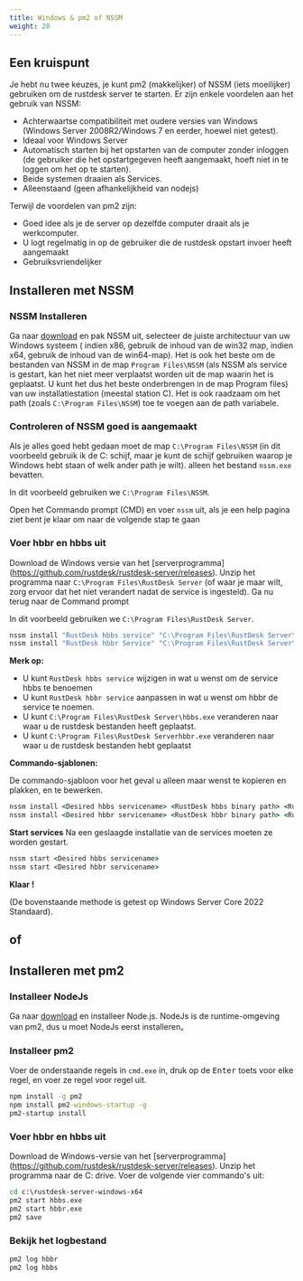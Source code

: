 ```yaml
---
title: Windows & pm2 of NSSM
weight: 20
---
```


## Een kruispunt
Je hebt nu twee keuzes, je kunt pm2 (makkelijker) of NSSM (iets moeilijker) gebruiken om de rustdesk server te starten.
Er zijn enkele voordelen aan het gebruik van NSSM:
- Achterwaartse compatibiliteit met oudere versies van Windows (Windows Server 2008R2/Windows 7 en eerder, hoewel niet getest).
- Ideaal voor Windows Server
- Automatisch starten bij het opstarten van de computer zonder inloggen (de gebruiker die het opstartgegeven heeft aangemaakt, hoeft niet in te loggen om het op te starten).
- Beide systemen draaien als Services.
- Alleenstaand (geen afhankelijkheid van nodejs)

Terwijl de voordelen van pm2 zijn:
- Goed idee als je de server op dezelfde computer draait als je werkcomputer.
- U logt regelmatig in op de gebruiker die de rustdesk opstart invoer heeft aangemaakt
- Gebruiksvriendelijker

## Installeren met NSSM

### NSSM Installeren
Ga naar [download](http://nssm.cc/release/nssm-2.24.zip) en pak NSSM uit, selecteer de juiste
architectuur van uw Windows systeem ( indien x86, gebruik de inhoud van de win32 map, indien x64, gebruik de
inhoud van de win64-map). Het is ook het beste om de bestanden van NSSM in de map
`Program Files\NSSM` (als NSSM als service is gestart, kan het niet meer verplaatst worden uit de map waarin het is geplaatst.
U kunt het dus het beste onderbrengen in de map Program files) van uw installatiestation (meestal station C).
Het is ook raadzaam om het path (zoals `C:\Program Files\NSSM`) toe te voegen aan de path variabele.

### Controleren of NSSM goed is aangemaakt
Als je alles goed hebt gedaan moet de map `C:\Program Files\NSSM` (in dit voorbeeld gebruik ik de C:
schijf, maar je kunt de schijf gebruiken waarop je Windows hebt staan of welk ander path je wilt).
alleen het bestand `nssm.exe` bevatten.

In dit voorbeeld gebruiken we `C:\Program Files\NSSM`.

Open het Commando prompt (CMD) en voer `nssm` uit, als je een help pagina ziet bent je klaar om naar de volgende stap te gaan

### Voer hbbr en hbbs uit
Download de Windows versie van het [serverprogramma] (https://github.com/rustdesk/rustdesk-server/releases).
Unzip het programma naar `C:\Program Files\RustDesk Server` (of waar je maar wilt, zorg ervoor dat
het niet verandert nadat de service is ingesteld). Ga nu terug naar de Command prompt

In dit voorbeeld gebruiken we `C:\Program Files\RustDesk Server`.
```cmd
nssm install "RustDesk hbbs service" "C:\Program Files\RustDesk Server\hbbs.exe" 
nssm install "RustDesk hbbr Service" "C:\Program Files\RustDesk Server\hbbr.exe"
```
**Merk op:**
- U kunt `RustDesk hbbs service` wijzigen in wat u wenst om de service hbbs te benoemen
- U kunt `RustDesk hbbr service` aanpassen in wat u wenst om hbbr de service te noemen.
- U kunt `C:\Program Files\RustDesk Server\hbbs.exe` veranderen naar waar u de rustdesk bestanden heeft geplaatst.
- U kunt `C:\Program Files\RustDesk Serverhbbr.exe` veranderen naar waar u de rustdesk bestanden hebt geplaatst

**Commando-sjablonen:**

De commando-sjabloon voor het geval u alleen maar wenst te kopieren en plakken, en te bewerken.

```cmd
nssm install <Desired hbbs servicename> <RustDesk hbbs binary path> <RustDesk hbbs arguments>
nssm install <Desired hbbr servicename> <RustDesk hbbr binary path> <RustDesk hbbr arguments>
```

**Start services**
Na een geslaagde installatie van de services moeten ze worden gestart.
```cmd
nssm start <Desired hbbs servicename>
nssm start <Desired hbbr servicename>
```


**Klaar !**

(De bovenstaande methode is getest op Windows Server Core 2022 Standaard).

## of

## Installeren met pm2

### Installeer NodeJs

Ga naar [download](https://nodejs.org/dist/v16.14.2/node-v16.14.2-x86.msi) en installeer Node.js.
NodeJs is de runtime-omgeving van pm2, dus u moet NodeJs eerst installeren。

### Installeer pm2

Voer de onderstaande regels in `cmd.exe` in, druk op de <kbd>Enter</kbd> toets voor elke regel, en voer ze regel voor regel uit.

```cmd
npm install -g pm2
npm install pm2-windows-startup -g
pm2-startup install
```

### Voer hbbr en hbbs uit

Download de Windows-versie van het [serverprogramma] (https://github.com/rustdesk/rustdesk-server/releases). Unzip het programma naar de C: drive. Voer de volgende vier commando's uit:

```cmd
cd c:\rustdesk-server-windows-x64
pm2 start hbbs.exe 
pm2 start hbbr.exe
pm2 save
```

### Bekijk het logbestand

```cmd
pm2 log hbbr
pm2 log hbbs
```
